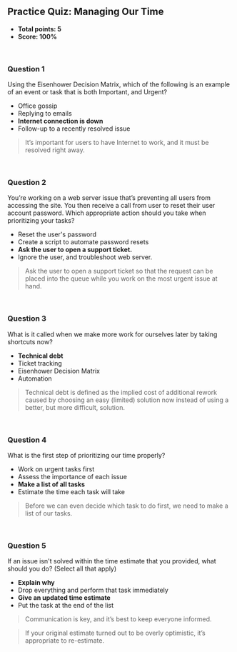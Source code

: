 ## Practice Quiz: Managing Our Time
* **Total points: 5**
* **Score: 100%**

<br>

### Question 1

Using the Eisenhower Decision Matrix, which of the following is an example of an event or task that is both Important, and Urgent?

* Office gossip
* Replying to emails
* **Internet connection is down**
* Follow-up to a recently resolved issue

> It’s important for users to have Internet to work, and it must be resolved right away.

<br>

### Question 2

You’re working on a web server issue that’s preventing all users from accessing the site. You then receive a call from user to reset their user account password. Which appropriate action should you take when prioritizing your tasks?

* Reset the user's password
* Create a script to automate password resets
* **Ask the user to open a support ticket.**
* Ignore the user, and troubleshoot web server.

> Ask the user to open a support ticket so that the request can be placed into the queue while you work on the most urgent issue at hand.

<br>

### Question 3

What is it called when we make more work for ourselves later by taking shortcuts now?

* **Technical debt**
* Ticket tracking
* Eisenhower Decision Matrix
* Automation

> Technical debt is defined as the implied cost of additional rework caused by choosing an easy (limited) solution now instead of using a better, but more difficult, solution.

<br>

### Question 4

What is the first step of prioritizing our time properly?

* Work on urgent tasks first
* Assess the importance of each issue
* **Make a list of all tasks**
* Estimate the time each task will take

> Before we can even decide which task to do first, we need to make a list of our tasks.

<br>

### Question 5

If an issue isn't solved within the time estimate that you provided, what should you do? (Select all that apply)

* **Explain why**
* Drop everything and perform that task immediately
* **Give an updated time estimate**
* Put the task at the end of the list

> Communication is key, and it’s best to keep everyone informed.

> If your original estimate turned out to be overly optimistic, it’s appropriate to re-estimate.
